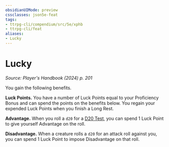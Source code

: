 ```yaml
---
obsidianUIMode: preview
cssclasses: json5e-feat
tags:
- ttrpg-cli/compendium/src/5e/xphb
- ttrpg-cli/feat
aliases:
- Lucky
---
```

# Lucky
*Source: Player's Handbook (2024) p. 201*  

You gain the following benefits.

**Luck Points.** You have a number of Luck Points equal to your Proficiency Bonus and can spend the points on the benefits below. You regain your expended Luck Points when you finish a Long Rest.

**Advantage.** When you roll a `d20` for a [D20 Test](Інструменти%20ДМ/CLI/rules/variant-rules/d20-test-xphb.md), you can spend 1 Luck Point to give yourself Advantage on the roll.

**Disadvantage.** When a creature rolls a `d20` for an attack roll against you, you can spend 1 Luck Point to impose Disadvantage on that roll.